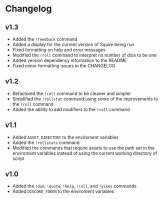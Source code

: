 # Changelog
## v1.3
* Added the `!feedback` command
* Added a display for the current version of Squire being run
* Fixed formatting on help and error messages
* Modified the `!roll` command to interpret no number of dice to be one
* Added version dependency information to the README
* Fixed minor formatting issues in the CHANGELOG

## v1.2
* Refactored the `!roll` command to be cleaner and simpler
* Simplified the `!rollstat` command using some of the improvements to the `!roll` command
* Added the ability to add modifiers to the `!roll` command

## v1.1
* Added `ASSET_DIRECTORY` to the enviroment variables
* Added the `!rollstats` command
* Modified the commands that require assets to use the path set in the enviroment variables instead of using the current working directory of script

## v1.0
* Added the `!dum`, `!quote`, `!help`, `!roll`, and `!yikes` commands
* Added `DISCORD_TOKEN` to the enviroment variables
